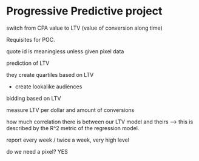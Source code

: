 # Progressive Predictive project

switch from CPA value to LTV (value of conversion along time)

Requisites for POC.

quote id is meaningless unless given pixel data

prediction of LTV

they create quartiles based on LTV
+ create lookalike audiences

bidding based on LTV

measure LTV per dollar
and amount of conversions

how much correlation there is between our LTV model and theirs --> this is described by the R^2 metric of the regression model.

report every week / twice a week, very high level

do we need a pixel? YES